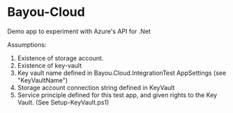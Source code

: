 # Bayou-Cloud
Demo app to experiment with Azure's API for .Net

Assumptions:
1. Existence of storage account.
2. Existence of key-vault 
3. Key vault name defined in Bayou.Cloud.IntegrationTest AppSettings (see "KeyVaultName")
4. Storage account connection string defined in KeyVault
5. Service principle defined for this test app, and given rights to the Key Vault.  (See Setup-KeyVault.ps1)
